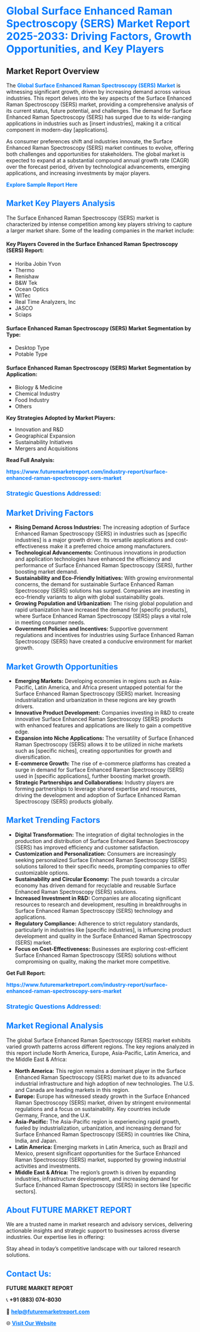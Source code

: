 <h1 style="color: #007BFF;">Global Surface Enhanced Raman Spectroscopy (SERS) Market Report 2025-2033: Driving Factors, Growth Opportunities, and Key Players</h1>

<section id="overview">
<h2>Market Report Overview</h2>
<p>The <a href="https://www.futuremarketreport.com/industry-report/surface-enhanced-raman-spectroscopy-sers-market" style="color: #007BFF; text-decoration: none;"><strong>Global Surface Enhanced Raman Spectroscopy (SERS) Market</strong></a> is witnessing significant growth, driven by increasing demand across various industries. This report delves into the key aspects of the Surface Enhanced Raman Spectroscopy (SERS) market, providing a comprehensive analysis of its current status, future potential, and challenges. The demand for Surface Enhanced Raman Spectroscopy (SERS) has surged due to its wide-ranging applications in industries such as [insert industries], making it a critical component in modern-day [applications].</p>
<p>As consumer preferences shift and industries innovate, the Surface Enhanced Raman Spectroscopy (SERS) market continues to evolve, offering both challenges and opportunities for stakeholders. The global market is expected to expand at a substantial compound annual growth rate (CAGR) over the forecast period, driven by technological advancements, emerging applications, and increasing investments by major players.</p>
</section>

<section id="overview">
<p><a href="https://www.futuremarketreport.com/request-sample/reportId=59844" style="color: #007BFF; text-decoration: none;"><strong>Explore Sample Report Here</strong></a></p>
</section>

<section id="key-players">
<h2 style="color: #007BFF;">Market Key Players Analysis</h2>
<p>The Surface Enhanced Raman Spectroscopy (SERS) market is characterized by intense competition among key players striving to capture a larger market share. Some of the leading companies in the market include:</p>
<h4>Key Players Covered in the Surface Enhanced Raman Spectroscopy (SERS) Report:</h4>
<ul><li>Horiba Jobin Yvon</li><li>Thermo</li><li>Renishaw</li><li>B&amp;W Tek</li><li>Ocean Optics</li><li>WITec</li><li>Real Time Analyzers, Inc</li><li>JASCO</li><li>Sciaps</li></ul>
<h4>Surface Enhanced Raman Spectroscopy (SERS) Market Segmentation by Type:</h4>
<ul><li>Desktop Type</li><li>Potable Type</li></ul>

<h4>Surface Enhanced Raman Spectroscopy (SERS) Market Segmentation by Application:</h4>
<ul><li>Biology &amp; Medicine</li><li>Chemical Industry</li><li>Food Industry</li><li>Others</li></ul>
<p><strong>Key Strategies Adopted by Market Players:</strong></p>
<ul>
<li>Innovation and R&D</li>
<li>Geographical Expansion</li>
<li>Sustainability Initiatives</li>
<li>Mergers and Acquisitions</li>
</ul>
</section>

<section>
<p><strong>Read Full Analysis: </strong></p><a href="https://www.futuremarketreport.com/industry-report/surface-enhanced-raman-spectroscopy-sers-market" style="color: #007BFF; text-decoration: none;"><strong>https://www.futuremarketreport.com/industry-report/surface-enhanced-raman-spectroscopy-sers-market</strong></a>
<h3 style="color: #007BFF;">Strategic Questions Addressed:</h3>
</section>

<section id="driving-factors">
<h2 style="color: #007BFF;">Market Driving Factors</h2>
<ul>
<li><strong>Rising Demand Across Industries:</strong> The increasing adoption of Surface Enhanced Raman Spectroscopy (SERS) in industries such as [specific industries] is a major growth driver. Its versatile applications and cost-effectiveness make it a preferred choice among manufacturers.</li>
<li><strong>Technological Advancements:</strong> Continuous innovations in production and application technologies have enhanced the efficiency and performance of Surface Enhanced Raman Spectroscopy (SERS), further boosting market demand.</li>
<li><strong>Sustainability and Eco-Friendly Initiatives:</strong> With growing environmental concerns, the demand for sustainable Surface Enhanced Raman Spectroscopy (SERS) solutions has surged. Companies are investing in eco-friendly variants to align with global sustainability goals.</li>
<li><strong>Growing Population and Urbanization:</strong> The rising global population and rapid urbanization have increased the demand for [specific products], where Surface Enhanced Raman Spectroscopy (SERS) plays a vital role in meeting consumer needs.</li>
<li><strong>Government Policies and Incentives:</strong> Supportive government regulations and incentives for industries using Surface Enhanced Raman Spectroscopy (SERS) have created a conducive environment for market growth.</li>
</ul>
</section>

<section id="growth-opportunities">
<h2 style="color: #007BFF;">Market Growth Opportunities</h2>
<ul>
<li><strong>Emerging Markets:</strong> Developing economies in regions such as Asia-Pacific, Latin America, and Africa present untapped potential for the Surface Enhanced Raman Spectroscopy (SERS) market. Increasing industrialization and urbanization in these regions are key growth drivers.</li>
<li><strong>Innovative Product Development:</strong> Companies investing in R&D to create innovative Surface Enhanced Raman Spectroscopy (SERS) products with enhanced features and applications are likely to gain a competitive edge.</li>
<li><strong>Expansion into Niche Applications:</strong> The versatility of Surface Enhanced Raman Spectroscopy (SERS) allows it to be utilized in niche markets such as [specific niches], creating opportunities for growth and diversification.</li>
<li><strong>E-commerce Growth:</strong> The rise of e-commerce platforms has created a surge in demand for Surface Enhanced Raman Spectroscopy (SERS) used in [specific applications], further boosting market growth.</li>
<li><strong>Strategic Partnerships and Collaborations:</strong> Industry players are forming partnerships to leverage shared expertise and resources, driving the development and adoption of Surface Enhanced Raman Spectroscopy (SERS) products globally.</li>
</ul>
</section>

<section id="trending-factors">
<h2 style="color: #007BFF;">Market Trending Factors</h2>
<ul>
<li><strong>Digital Transformation:</strong> The integration of digital technologies in the production and distribution of Surface Enhanced Raman Spectroscopy (SERS) has improved efficiency and customer satisfaction.</li>
<li><strong>Customization and Personalization:</strong> Consumers are increasingly seeking personalized Surface Enhanced Raman Spectroscopy (SERS) solutions tailored to their specific needs, prompting companies to offer customizable options.</li>
<li><strong>Sustainability and Circular Economy:</strong> The push towards a circular economy has driven demand for recyclable and reusable Surface Enhanced Raman Spectroscopy (SERS) solutions.</li>
<li><strong>Increased Investment in R&D:</strong> Companies are allocating significant resources to research and development, resulting in breakthroughs in Surface Enhanced Raman Spectroscopy (SERS) technology and applications.</li>
<li><strong>Regulatory Compliance:</strong> Adherence to strict regulatory standards, particularly in industries like [specific industries], is influencing product development and quality in the Surface Enhanced Raman Spectroscopy (SERS) market.</li>
<li><strong>Focus on Cost-Effectiveness:</strong> Businesses are exploring cost-efficient Surface Enhanced Raman Spectroscopy (SERS) solutions without compromising on quality, making the market more competitive.</li>
</ul>
</section>

<section>
<p><strong>Get Full Report: </strong></p><a href="https://www.futuremarketreport.com/industry-report/surface-enhanced-raman-spectroscopy-sers-market" style="color: #007BFF; text-decoration: none;"><strong>https://www.futuremarketreport.com/industry-report/surface-enhanced-raman-spectroscopy-sers-market</strong></a>
<h3 style="color: #007BFF;">Strategic Questions Addressed:</h3>
</section>


<section id="regional-analysis">
<h2 style="color: #007BFF;">Market Regional Analysis</h2>
<p>The global Surface Enhanced Raman Spectroscopy (SERS) market exhibits varied growth patterns across different regions. The key regions analyzed in this report include North America, Europe, Asia-Pacific, Latin America, and the Middle East & Africa:</p>
<ul>
<li><strong>North America:</strong> This region remains a dominant player in the Surface Enhanced Raman Spectroscopy (SERS) market due to its advanced industrial infrastructure and high adoption of new technologies. The U.S. and Canada are leading markets in this region.</li>
<li><strong>Europe:</strong> Europe has witnessed steady growth in the Surface Enhanced Raman Spectroscopy (SERS) market, driven by stringent environmental regulations and a focus on sustainability. Key countries include Germany, France, and the U.K.</li>
<li><strong>Asia-Pacific:</strong> The Asia-Pacific region is experiencing rapid growth, fueled by industrialization, urbanization, and increasing demand for Surface Enhanced Raman Spectroscopy (SERS) in countries like China, India, and Japan.</li>
<li><strong>Latin America:</strong> Emerging markets in Latin America, such as Brazil and Mexico, present significant opportunities for the Surface Enhanced Raman Spectroscopy (SERS) market, supported by growing industrial activities and investments.</li>
<li><strong>Middle East & Africa:</strong> The region’s growth is driven by expanding industries, infrastructure development, and increasing demand for Surface Enhanced Raman Spectroscopy (SERS) in sectors like [specific sectors].</li>
</ul>
</section>

<footer>
<h2 style="color: #007BFF;">About FUTURE MARKET REPORT</h2>
<p>We are a trusted name in market research and advisory services, delivering actionable insights and strategic support to businesses across diverse industries. Our expertise lies in offering:</p>

<p>Stay ahead in today’s competitive landscape with our tailored research solutions.</p>

<h2 style="color: #007BFF;">Contact Us:</h2>
<p><strong>FUTURE MARKET REPORT</strong></p>
<p>📞 <strong>+91 (883) 074-8030</strong></p>
<p>📧 <strong><a href="mailto:help@futuremarketreport.com" style="color: #007BFF;">help@futuremarketreport.com</a></strong></p>
<p>🌐 <strong><a href="https://www.futuremarketreport.com/" style="color: #007BFF;">Visit Our Website</a></strong></p>
</footer>
